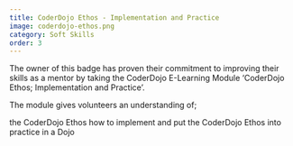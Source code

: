 ```yaml
---
title: CoderDojo Ethos - Implementation and Practice
image: coderdojo-ethos.png
category: Soft Skills
order: 3
---
```


The owner of this badge has proven their commitment to improving their skills as a mentor by taking the CoderDojo E-Learning Module ‘CoderDojo Ethos; Implementation and Practice’.

The module gives volunteers an understanding of;

the CoderDojo Ethos
how to implement and put the CoderDojo Ethos into practice in a Dojo